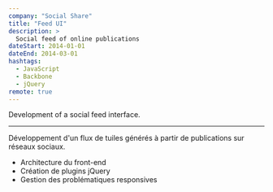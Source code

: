 ```yaml
---
company: "Social Share"
title: "Feed UI"
description: >
  Social feed of online publications
dateStart: 2014-01-01
dateEnd: 2014-03-01
hashtags:
  - JavaScript
  - Backbone
  - jQuery
remote: true
---
```


Development of a social feed interface.

---

Développement d'un flux de tuiles générés à partir de publications sur réseaux
sociaux.

- Architecture du front-end
- Création de plugins jQuery
- Gestion des problématiques responsives
